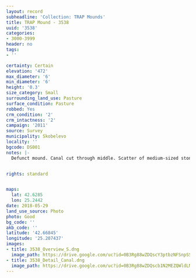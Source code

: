 ```yaml
---
layout: record
subheadline: 'Collection: TRAP Mounds'
title: TRAP Mound - 3538
uuid: '3538'
categories:
- 3000-3999
header: no
tags:
- ''

certainty: Certain
elevation: '472'
max_diameter: '6'
min_diameter: '6'
height: '0.3'
size_category: Small
surrounding_land_use: Pasture
surface_condition: Pasture
robbed: Yes
crm_condition: '2'
crm_intactness: '2'
campaign: '2011'
source: Survey
municipality: Skobelevo
locality: ''
bgcode: DS001
notes: |-
  Defunct mound. Canal cut through middle. Scatter of medium-sized stones.


rights: standard


maps:
  lat: 42.6285
  lon: 25.2442
date: 2018-05-29
land_use_source: Photo
photo: Good
bg_code: ''
akb_code: ''
latitude: '42.66845'
longitude: '25.207437'
images:
- title: 3538_Overview_S.dng
  image_path: https://drive.google.com/uc?id=0B3Rg88wZDQscY3ptbzNFSnpSS0k
- title: 3538_Detail_Canal.dng
  image_path: https://drive.google.com/uc?id=0B3Rg88wZDQscb1N2MEZQWldLMms
---
```

